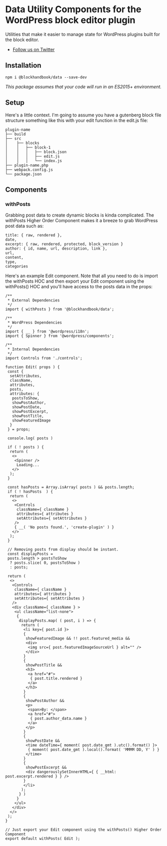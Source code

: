 # Data Utility Components for the WordPress block editor plugin

Utilities that make it easier to manage state for WordPress plugins built for the block editor.

* [Follow us on Twitter](https://twitter.com/blockhandbook)

## Installation

```
npm i @blockhandbook/data --save-dev
```

_This package assumes that your code will run in an ES2015+ environment._

## Setup

Here's a little context. I'm going to assume you have a gutenberg block file structure something like this with your edit function in the edit.js file:

```
plugin-name
├── build
├── src
│    ├── blocks
│    │   ├── block-1
│    │   │   ├── block.json
│    │   │   ├── edit.js
│    │   │   └── index.js
├── plugin-name.php
├── webpack.config.js
└── package.json
```

## Components

### withPosts

Grabbing post data to create dynamic blocks is kinda complicated.  The withPosts Higher Order Component makes it a breeze to grab WordPress post data such as:

```
title: { raw, rendered },
date,
excerpt: { raw, rendered, protected, block_version }
author: { id, name, url, description, link },
url,
content,
type,
categories
```

Here's an example Edit component.  Note that all you need to do is import the withPosts HOC and then export your Edit component using the withPosts() HOC and you'll have access to the posts data in the props:

```
/**
 * External Dependencies
 */
import { withPosts } from '@blockhandbook/data';

/**
 * WordPress Dependencies
 */
import { __ } from '@wordpress/i18n';
import { Spinner } from '@wordpress/components';

/**
 * Internal Dependencies
 */
import Controls from './controls';

function Edit( props ) {
 const {
  setAttributes,
  className,
  attributes,
  posts,
  attributes: {
   postsToShow,
   showPostAuthor,
   showPostDate,
   showPostExcerpt,
   showPostTitle,
   showFeaturedImage
  }
 } = props;

 console.log( posts )

 if ( ! posts ) {
  return (
   <>
    <Spinner />
     Loading...
   </>
  );
 }

 const hasPosts = Array.isArray( posts ) && posts.length;
 if ( ! hasPosts  ) {
  return (
   <>
    <Controls
     className={ className }
     attributes={ attributes }
     setAttributes={ setAttributes }
    />
    { __( 'No posts found.', 'create-plugin' ) }
   </>
  );
 }

 // Removing posts from display should be instant.
 const displayPosts =
 posts.length > postsToShow
  ? posts.slice( 0, postsToShow )
  : posts;

 return (
  <>
   <Controls
    className={ className }
    attributes={ attributes }
    setAttributes={ setAttributes }
   />
   <div className={ className } >
    <ul className="list-none">
     {
      displayPosts.map( ( post, i ) => {
       return (
        <li key={ post.id }>
        {
         showFeaturedImage && !! post.featured_media &&
         <div>
          <img src={ post.featuredImageSourceUrl } alt="" />
         </div>
        }
        {
         showPostTitle &&
         <h3>
          <a href="#">
           { post.title.rendered }
          </a>
         </h3>
        }
        {
         showPostAuthor &&
         <p>
          <span>By: </span>
          <a href="#">
           { post.author_data.name }
          </a>
         </p>
        }
        {
         showPostDate &&
         <time dateTime={ moment( post.date_gmt ).utc().format() }>
          { moment( post.date_gmt ).local().format( 'MMMM DD, Y' ) }
         </time>
        }
        {
         showPostExcerpt &&
         <div dangerouslySetInnerHTML={ { __html: post.excerpt.rendered } } />
        }
        </li>
       );
      } )
     }
    </ul>
   </div>
  </>
 );
}

// Just export your Edit component using the withPosts() Higher Order Component
export default withPosts( Edit );
```
